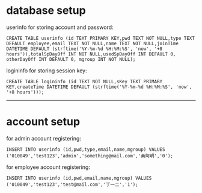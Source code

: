 # database setup
userinfo for storing account and password:

`CREATE TABLE userinfo (id TEXT PRIMARY KEY,pwd TEXT NOT NULL,type TEXT DEFAULT employee,email TEXT NOT NULL,name TEXT NOT NULL,joinTime DATETIME DEFAULT (strftime('%Y-%m-%d %H:%M:%S', 'now', '+8 hours')),totalSpDayOff INT NOT NULL,usedSpDayOff INT DEFAULT 0, otherDayOff INT DEFAULT 0, mgroup INT NOT NULL);`

logininfo for storing session key:

`CREATE TABLE logininfo (id TEXT NOT NULL,sKey TEXT PRIMARY KEY,createTime DATETIME DEFAULT (strftime('%Y-%m-%d %H:%M:%S', 'now', '+8 hours')));`
<!-- forget password db:
`CREATE TABLE logininfo (id TEXT PRIMARY KEY,createTime DATETIME DEFAULT datetime('now','+1 hour'))` -->
---
# account setup

for admin account registering:
<!-- FIXME -->
`INSERT INTO userinfo (id,pwd,type,email,name,mgroup) VALUES ('010049','test123','admin','something@mail.com','黃阿明','0');`


for employee account registering:
<!-- FIXME -->
`INSERT INTO userinfo (id,pwd,email,name,mgroup) VALUES ('010049','test123','test@mail.com','丁一二','1');`